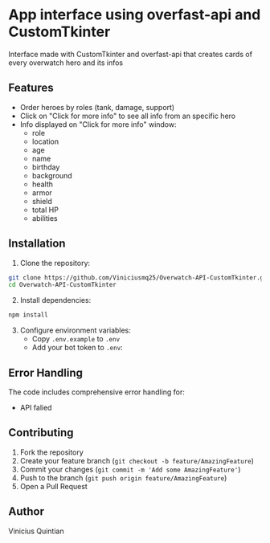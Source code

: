 # App interface using overfast-api and CustomTkinter

Interface made with CustomTkinter and overfast-api that creates cards of every overwatch hero and its infos

## Features

- Order heroes by roles (tank, damage, support)
- Click on "Click for more info" to see all info from an specific hero
- Info displayed on "Click for more info" window:
  - role  
  - location
  - age
  - name
  - birthday
  - background
  - health
  - armor
  - shield
  - total HP
  - abilities

## Installation

1. Clone the repository:
```bash
git clone https://github.com/Viniciusmq25/Overwatch-API-CustomTkinter.git
cd Overwatch-API-CustomTkinter
```

2. Install dependencies:
```bash
npm install
```

3. Configure environment variables:
   - Copy `.env.example` to `.env`
   - Add your bot token to `.env`:

## Error Handling

The code includes comprehensive error handling for:
- API falied

## Contributing

1. Fork the repository
2. Create your feature branch (`git checkout -b feature/AmazingFeature`)
3. Commit your changes (`git commit -m 'Add some AmazingFeature'`)
4. Push to the branch (`git push origin feature/AmazingFeature`)
5. Open a Pull Request

## Author

Vinicius Quintian

